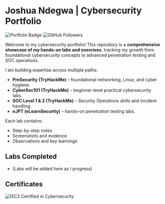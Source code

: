 # Joshua Ndegwa | Cybersecurity Portfolio

![Portfolio Badge](https://img.shields.io/badge/Portfolio-Cybersecurity-blue)
![GitHub Followers](https://img.shields.io/github/followers/Iamfazi1?style=social)

Welcome to my cybersecurity portfolio! This repository is a **comprehensive showcase of my hands-on labs and exercises**, tracking my growth from foundational cybersecurity concepts to advanced penetration testing and SOC operations.  

I am building expertise across multiple paths:  

- **PreSecurity (TryHackMe)** – foundational networking, Linux, and cyber hygiene.  
- **CyberSec101 (TryHackMe)** – beginner-level practical cybersecurity labs.  
- **SOC Level 1 & 2 (TryHackMe)** – Security Operations skills and incident handling.  
- **eJPT (eLearnSecurity)** – hands-on penetration testing labs.  

Each lab contains:  
- Step-by-step notes  
- Screenshots and evidence  
- Observations and key learnings  

## Labs Completed
- (Labs will be added here as I progress)

## Certificates
![ISC2 Certified in Cybersecurity](https://img.shields.io/badge/ISC2-CC-blue?style=for-the-badge&logo=isc2&logoColor=white)

